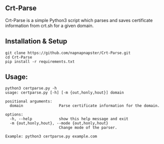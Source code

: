 ## Crt-Parse
Crt-Parse is a simple Python3 script which parses and saves certificate information from crt.sh for a given domain.
## Installation & Setup
```
git clone https://github.com/napnapnapster/Crt-Parse.git
cd Crt-Parse
pip install -r requirements.txt
```
## Usage:
```
python3 certparse.py -h
usage: certparse.py [-h] [-m {out,honly,hout}] domain

positional arguments:
  domain                Parse certificate information for the domain.

options:
  -h, --help            show this help message and exit
  -m {out,honly,hout}, --mode {out,honly,hout}
                        Change mode of the parser.
                        
Example: python3 certparse.py example.com
```
